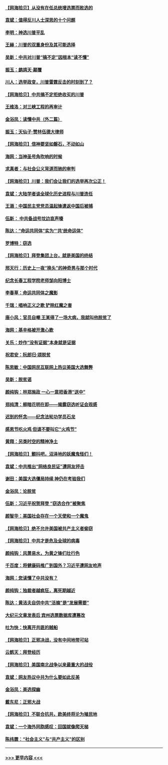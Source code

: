 #### [【网海拾贝】从没有在任总统增选票而败选的](../pages/nsc993/n12600435.md?t=12071351) 
#### [袁斌：值得反川人士深思的十个问题](../pages/nsc993/n12600332.md?t=12071351) 
#### [李明：神选川普平乱](../pages/nsc993/n12599751.md?t=12071351) 
#### [王赫：川普的双重身份及其可能选择](../pages/nsc993/n12599723.md?t=12071351) 
#### [吴新：中共对川普“搞不定”因根本“读不懂”](../pages/nsc993/n12599502.md?t=12071351) 
#### [振玉：鹧鸪天‧颠覆](../pages/nsc993/n12599494.md?t=12071351) 
#### [川人：选举政变，川普雷霆反击的时刻到了？](../pages/nsc993/n12599291.md?t=12071351) 
#### [【网海拾贝】中共搞不定拒绝收买的川普](../pages/nsc993/n12598955.md?t=12071351) 
#### [王维洛：对三峡工程的再审计](../pages/nsc993/n12598436.md?t=12071351) 
#### [金浴凤：读懂中共（外二篇）](../pages/nsc993/n12597943.md?t=12071351) 
#### [振玉：天仙子‧赞林伍德大律师](../pages/nsc993/n12597929.md?t=12071351) 
#### [【网海拾贝】信神要坚如磐石，不动如山](../pages/nsc993/n12597901.md?t=12071351) 
#### [海网：当神圣号角吹响的时候](../pages/nsc993/n12595891.md?t=12071351) 
#### [求真者：与社会公义背道而驰的审判](../pages/nsc993/n12595868.md?t=12071351) 
#### [【网海拾贝】川普：我们会让我们的选举再次公正！](../pages/nsc993/n12594930.md?t=12071351) 
#### [袁斌：大陆学者谈全球化历史进程与川普连任](../pages/nsc993/n12594690.md?t=12071351) 
#### [王涵：中国民主党党员温起锋遣返中国后被捕](../pages/nsc993/n12594540.md?t=12071351) 
#### [伍新： 中共备战号坟边哀声嚎](../pages/nsc993/n12593086.md?t=12071351) 
#### [陈达：“命运共同体”实为“‘共’统命运体”](../pages/nsc993/n12590865.md?t=12071351) 
#### [罗博特：窃选](../pages/nsc993/n12590619.md?t=12071351) 
#### [【网海拾贝】拜登集团上台，就是美国的终结](../pages/nsc993/n12589725.md?t=12071351) 
#### [邢天行：历史上一夜“换头”的神奇男与那个时代](../pages/nsc993/n12589424.md?t=12071351) 
#### [纪念长春工程学院老师邹向阳博士](../pages/nsc993/n12585390.md?t=12071351) 
#### [李春草：命运共同体之魔影](../pages/nsc993/n12585026.md?t=12071351) 
#### [千瑞：唱响正义之歌 铲除红魔之害](../pages/nsc993/n12585002.md?t=12071351) 
#### [唐小风：官员自嘲 王某得了一场大病，我就叫他脱贫了](../pages/nsc993/n12584981.md?t=12071351) 
#### [海网：基辛格被开激心歌](../pages/nsc993/n12584946.md?t=12071351) 
#### [关乐：炒作“没有证据”本身就是证据](../pages/nsc993/n12583146.md?t=12071351) 
#### [祝君安：阮郎归‧颂脱贫](../pages/nsc993/n12583119.md?t=12071351) 
#### [陈思敏：中国网民互联网上热议美国大选舞弊](../pages/nsc993/n12582845.md?t=12071351) 
#### [吴新：脱贫谣](../pages/nsc993/n12580839.md?t=12071351) 
#### [颜纯钩：林郑施政 一心一意把香港“送中”](../pages/nsc993/n12580805.md?t=12071351) 
#### [郑纯清：柳暗花明在即——揭露窃选听证会观感](../pages/nsc993/n12580795.md?t=12071351) 
#### [迟到的怀念——纪念法轮功学员石龙](../pages/nsc993/n12580245.md?t=12071351) 
#### [感恩节吃火鸡  但请不要叫它“火鸡节”](../pages/nsc993/n12580252.md?t=12071351) 
#### [黄翔：另类时空的精神净土](../pages/nsc993/n12578638.md?t=12071351) 
#### [【网海拾贝】颤抖吧，沼泽地的妖魔鬼怪们！](../pages/nsc993/n12578552.md?t=12071351) 
#### [袁斌：中共推出“网络良民证”遭网友抨击](../pages/nsc993/n12578511.md?t=12071351) 
#### [谢田：美国大选僵局持续 神仍在考验我们](../pages/nsc993/n12577432.md?t=12071351) 
#### [金浴凤：论脱贫](../pages/nsc993/n12576386.md?t=12071351) 
#### [伍新：习近平祝贺拜登 “窃选合作”被聚焦](../pages/nsc993/n12576358.md?t=12071351) 
#### [颜智华：美国社会存在一个天使和一个魔鬼](../pages/nsc993/n12574299.md?t=12071351) 
#### [【网海拾贝】绝不允许美国被共产主义者偷窃](../pages/nsc993/n12573396.md?t=12071351) 
#### [【网海拾贝】中共才是危及全球的病毒](../pages/nsc993/n12571204.md?t=12071351) 
#### [颜纯钩：风萧易水，为黄之锋们壮行色](../pages/nsc993/n12571487.md?t=12071351) 
#### [千百度：将健康码推广到国外？习近平遭网友呛声](../pages/nsc993/n12570808.md?t=12071351) 
#### [海网：您读懂了中共没有？](../pages/nsc993/n12570487.md?t=12071351) 
#### [颜纯钩：独裁者越疯狂，离死期越近](../pages/nsc993/n12569055.md?t=12071351) 
#### [陈达：黄洁夫自供中共“活摘”是“发展需要”](../pages/nsc993/n12568541.md?t=12071351) 
#### [大纪元文章发表后 宾州选票数据库遭篡改](../pages/nsc993/n12568105.md?t=12071351) 
#### [吐为快：快离开共匪的贼船](../pages/nsc993/n12568462.md?t=12071351) 
#### [【网海拾贝】正邪决战，没有中间地带可站](../pages/nsc993/n12568439.md?t=12071351) 
#### [云鹤天：拜登经历](../pages/nsc993/n12567294.md?t=12071351) 
#### [【网海拾贝】美国南北战争以来最重大的战役](../pages/nsc993/n12567247.md?t=12071351) 
#### [袁斌：网友热议中共为什么要如此反美](../pages/nsc993/n12567162.md?t=12071351) 
#### [金浴凤：美选探幽](../pages/nsc993/n12567147.md?t=12071351) 
#### [戴东尼：正邪大战](../pages/nsc993/n12567033.md?t=12071351) 
#### [【网海拾贝】不联合抗共，欧美终将沦为殖民地](../pages/nsc993/n12565068.md?t=12071351) 
#### [袁斌：一个海外同胞感叹：回国就像爬天梯](../pages/nsc993/n12564986.md?t=12071351) 
#### [陈纬霆：“社会主义”与“共产主义”的区别](../pages/nsc993/n12562417.md?t=12071351) 

----
#### [ >>> 更早内容 <<< ](../indexes/nsc993-earlier.md)
